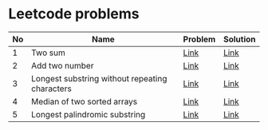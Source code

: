 # Leetcode problems
| No | Name | Problem | Solution |
|----|------|---------|----------|
| 1 | Two sum | [Link](https://leetcode.com/problems/two-sum/description/) | [Link](https://github.com/hieu1911/leetcode/blob/master/easy/1.two-sum.cpp) |
| 2 | Add two number | [Link](https://leetcode.com/problems/add-two-numbers/description/) | [Link](https://github.com/hieu1911/leetcode/blob/master/medium/2.add-two-number.cpp) |
| 3 | Longest substring without repeating characters | [Link](https://leetcode.com/problems/longest-substring-without-repeating-characters/description/) | [Link](https://github.com/hieu1911/leetcode/blob/master/medium/3.longest-substring-without-repeating-characters.cpp) |
| 4 | Median of two sorted arrays | [Link](https://leetcode.com/problems/median-of-two-sorted-arrays/description/) | [Link](https://github.com/hieu1911/leetcode/blob/master/hard/4.median-of-two-sorted-arrays.cpp) |
| 5 | Longest palindromic substring | [Link](https://leetcode.com/problems/longest-palindromic-substring/description/) | [Link](https://github.com/hieu1911/leetcode/blob/master/hard/5.longest-palindromic-substring.cpp) |
